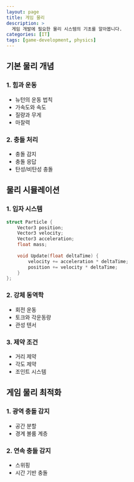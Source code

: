 ```yaml
---
layout: page
title: 게임 물리
description: >
  게임 개발에 필요한 물리 시스템의 기초를 알아봅니다.
categories: [IT]
tags: [game-development, physics]
---
```


## 기본 물리 개념

### 1. 힘과 운동
- 뉴턴의 운동 법칙
- 가속도와 속도
- 질량과 무게
- 마찰력

### 2. 충돌 처리
- 충돌 감지
- 충돌 응답
- 탄성/비탄성 충돌

## 물리 시뮬레이션

### 1. 입자 시스템
```cpp
struct Particle {
    Vector3 position;
    Vector3 velocity;
    Vector3 acceleration;
    float mass;
    
    void Update(float deltaTime) {
        velocity += acceleration * deltaTime;
        position += velocity * deltaTime;
    }
};
```

### 2. 강체 동역학
- 회전 운동
- 토크와 각운동량
- 관성 텐서

### 3. 제약 조건
- 거리 제약
- 각도 제약
- 조인트 시스템

## 게임 물리 최적화

### 1. 광역 충돌 감지
- 공간 분할
- 경계 볼륨 계층

### 2. 연속 충돌 감지
- 스위핑
- 시간 기반 충돌